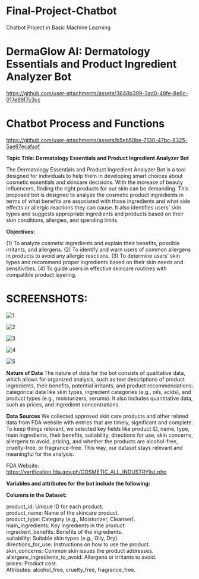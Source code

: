 # Final-Project-Chatbot
Chatbot Project in Basic Machine Learning

# DermaGlow AI: Dermatology Essentials and Product Ingredient Analyzer Bot


https://github.com/user-attachments/assets/3648b399-3ad0-48fe-8e6c-017e99f7c3cc


# Chatbot Process and Functions

https://github.com/user-attachments/assets/b5eb50be-7130-47bc-8325-5ae87ecafaaf


**Topic Title: Dermatology Essentials and Product Ingredient Analyzer Bot**

The Dermatology Essentials and Product Ingredient Analyzer Bot is a tool designed for individuals to help them in developing smart choices about cosmetic essentials and skincare decisions. With the increase of beauty influencers, finding the right products for our skin can be demanding. This proposed bot is designed to analyze the cosmetic product ingredients in terms of what benefits are associated with those ingredients and what side effects or allergic reactions they can cause. It also identifies users’ skin types and suggests appropriate ingredients and products based on their skin conditions, allergies, and spending limits. 

**Objectives:**

(1) To analyze cosmetic ingredients and explain their benefits, possible irritants, and allergens. (2) To identify and warn users of common allergens in products to avoid any allergic reactions. (3) To determine users’ skin types and recommend proper ingredients based on their skin needs and sensitivities. (4) To guide users in effective skincare routines with compatible product layering. 

# SCREENSHOTS:

![1](https://github.com/user-attachments/assets/0c7eb46e-efeb-4324-aa3b-65f0d82af016)


![2](https://github.com/user-attachments/assets/0f17825a-8d00-4d4f-aa4f-8d6f5c307e80)


![3](https://github.com/user-attachments/assets/0dac6a0c-bdfa-42e8-9393-89eca5a19591)


![4](https://github.com/user-attachments/assets/3d945d29-a82f-43be-aff7-85343fbd3789)


![5](https://github.com/user-attachments/assets/1a7ac328-4616-479f-baa1-0c50f13bcc7b)


**Nature of Data**
The nature of data for the bot consists of qualitative data, which allows for organized analysis, such as text descriptions of product ingredients, their benefits, potential irritants, and product recommendations; categorical data like skin types, ingredient categories (e.g., oils, acids), and product types (e.g., moisturizers, serums). It also includes quantitative data, such as prices, and ingredient concentrations.

**Data Sources**
We collected approved skin care products and other related data from FDA website with entries that are timely, significant and complete. To keep things relevant, we selected key fields like product ID, name, type, main ingredients, their benefits, suitability, directions for use, skin concerns, allergens to avoid, pricing, and whether the products are alcohol-free, cruelty-free, or fragrance-free. This way, our dataset stays relevant and meaningful for the analysis.

FDA Website: https://verification.fda.gov.ph/COSMETIC_ALL_INDUSTRYlist.php

**Variables and attributes for the bot include the following:**

**Columns in the Dataset:**

product_id: Unique ID for each product. </br>
product_name: Name of the skincare product. </br>
product_type: Category (e.g., Moisturizer, Cleanser).</br>
main_ingredients: Key ingredients in the product.</br>
ingredient_benefits: Benefits of the ingredients.</br>
suitability: Suitable skin types (e.g., Oily, Dry).</br>
directions_for_use: Instructions on how to use the product.</br>
skin_concerns: Common skin issues the product addresses.</br>
allergens_ingredients_to_avoid: Allergens or irritants to avoid.</br>
prices: Product cost.</br>
Attributes: alcohol_free, cruelty_free, fragrance_free.</br>











